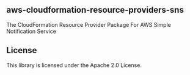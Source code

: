 ## aws-cloudformation-resource-providers-sns

The CloudFormation Resource Provider Package For AWS Simple Notification Service

## License

This library is licensed under the Apache 2.0 License. 
